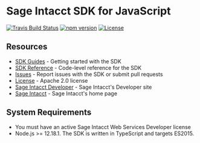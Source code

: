 # Sage Intacct SDK for JavaScript

[![Travis Build Status](https://travis-ci.com/Intacct/intacct-sdk-js.svg)](https://travis-ci.com/Intacct/intacct-sdk-js)
[![npm version](https://badge.fury.io/js/%40intacct%2Fintacct-sdk.svg)](https://badge.fury.io/js/%40intacct%2Fintacct-sdk)
[![License](https://img.shields.io/badge/license-Apache%202-blue.svg)](https://www.npmjs.com/package/@sage-intact/intacct-sdk)

## Resources

* [SDK Guides][sdk-homepage] - Getting started with the SDK
* [SDK Reference][sdk-reference] - Code-level reference for the SDK
* [Issues][sdk-issues] - Report issues with the SDK or submit pull requests
* [License][sdk-license] - Apache 2.0 license
* [Sage Intacct Developer][ia-developer] - Sage Intacct's Developer site
* [Sage Intacct][intacct] - Sage Intacct's home page

## System Requirements

* You must have an active Sage Intacct Web Services Developer license
* Node.js >= 12.18.1. The SDK is written in TypeScript and targets ES2015.

[intacct]: http://www.intacct.com
[ia-developer]: https://developer.intacct.com/
[sdk-homepage]: https://developer.intacct.com/tools/sdk-node-js/
[sdk-reference]: https://intacct.github.io/intacct-sdk-js/
[sdk-issues]: https://github.com/Intacct/intacct-sdk-js/issues
[sdk-license]: http://www.apache.org/licenses/LICENSE-2.0
[npm]: https://www.npmjs.com/package/@sage-intact/intacct-sdk
